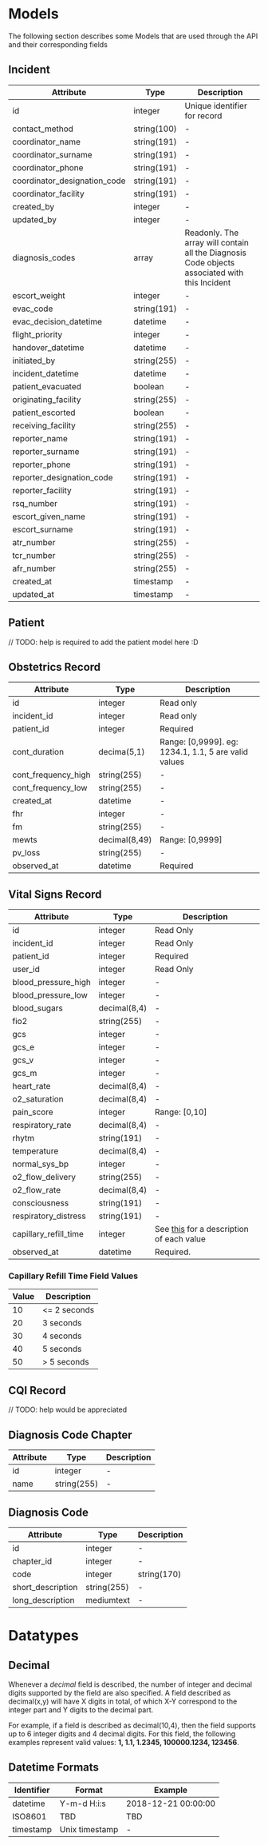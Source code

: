 # Models

The following section describes some Models that are used through the API and their corresponding fields

## Incident

| Attribute                    | Type        | Description                                                                                   |
| ---------                    | ---------   | --------                                                                                      |
| id                           | integer     | Unique identifier for record                                                                  |
| contact_method               | string(100) | -                                                                                             |
| coordinator_name             | string(191) | -                                                                                             |
| coordinator_surname          | string(191) | -                                                                                             |
| coordinator_phone            | string(191) | -                                                                                             |
| coordinator_designation_code | string(191) | -                                                                                             |
| coordinator_facility         | string(191) | -                                                                                             |
| created_by                   | integer     | -                                                                                             |
| updated_by                   | integer     | -                                                                                             |
| diagnosis_codes              | array       | Readonly. The array will contain all the Diagnosis Code objects associated with this Incident |
| escort_weight                | integer     | -                                                                                             |
| evac_code                    | string(191) | -                                                                                             |
| evac_decision_datetime       | datetime    | -                                                                                             |
| flight_priority              | integer     | -                                                                                             |
| handover_datetime            | datetime    | -                                                                                             |
| initiated_by                 | string(255) | -                                                                                             |
| incident_datetime            | datetime    | -                                                                                             |
| patient_evacuated            | boolean     | -                                                                                             |
| originating_facility         | string(255) | -                                                                                             |
| patient_escorted             | boolean     | -                                                                                             |
| receiving_facility           | string(255) | -                                                                                             |
| reporter_name                | string(191) | -                                                                                             |
| reporter_surname             | string(191) | -                                                                                             |
| reporter_phone               | string(191) | -                                                                                             |
| reporter_designation_code    | string(191) | -                                                                                             |
| reporter_facility            | string(191) | -                                                                                             |
| rsq_number                   | string(191) | -                                                                                             |
| escort_given_name            | string(191) | -                                                                                             |
| escort_surname               | string(191) | -                                                                                             |
| atr_number                   | string(255) | -                                                                                             |
| tcr_number                   | string(255) | -                                                                                             |
| afr_number                   | string(255) | -                                                                                             |
| created_at                   | timestamp   | -                                                                                             |
| updated_at                   | timestamp   | -                                                                                             |

## Patient

// TODO: help is required to add the patient model here :D

## Obstetrics Record

| Attribute           | Type          | Description                                          |
| ---------           | ---------     | --------                                             |
| id                  | integer       | Read only                                            |
| incident_id         | integer       | Read only                                            |
| patient_id          | integer       | Required                                             |
| cont_duration       | decima(5,1)   | Range: [0,9999]. eg: 1234.1, 1.1, 5 are valid values |
| cont_frequency_high | string(255)   | -                                                    |
| cont_frequency_low  | string(255)   | -                                                    |
| created_at          | datetime      | -                                                    |
| fhr                 | integer       | -                                                    |
| fm                  | string(255)   | -                                                    |
| mewts               | decimal(8,49) | Range: [0,9999]                                      |
| pv_loss             | string(255)   | -                                                    |
| observed_at         | datetime      | Required                                             |

## Vital Signs Record

| Attribute             | Type         | Description                                                                     |
| ---------             | ---------    | --------                                                                        |
| id                    | integer      | Read Only                                                                       |
| incident_id           | integer      | Read Only                                                                       |
| patient_id            | integer      | Required                                                                        |
| user_id               | integer      | Read Only                                                                       |
| blood_pressure_high   | integer      | -                                                                               |
| blood_pressure_low    | integer      | -                                                                               |
| blood_sugars          | decimal(8,4) | -                                                                               |
| fio2                  | string(255)  | -                                                                               |
| gcs                   | integer      | -                                                                               |
| gcs_e                 | integer      | -                                                                               |
| gcs_v                 | integer      | -                                                                               |
| gcs_m                 | integer      | -                                                                               |
| heart_rate            | decimal(8,4) | -                                                                               |
| o2_saturation         | decimal(8,4) | -                                                                               |
| pain_score            | integer      | Range: [0,10]                                                                   |
| respiratory_rate      | decimal(8,4) | -                                                                               |
| rhytm                 | string(191)  | -                                                                               |
| temperature           | decimal(8,4) | -                                                                               |
| normal_sys_bp         | integer      | -                                                                               |
| o2_flow_delivery      | string(255)  | -                                                                               |
| o2_flow_rate          | decimal(8,4) | -                                                                               |
| consciousness         | string(191)  | -                                                                               |
| respiratory_distress  | string(191)  | -                                                                               |
| capillary_refill_time | integer      | See [this](#capillary-refill-time-field-values) for a description of each value |
| observed_at           | datetime     | Required.                                                                       |                                                                            |

### Capillary Refill Time Field Values

| Value    | Description   |
|--------- | --------------|
| 10       | <= 2 seconds  |
| 20       | 3 seconds     |
| 30       | 4 seconds     |
| 40       | 5 seconds     |
| 50       | > 5 seconds   |

## CQI Record

// TODO: help would be appreciated

## Diagnosis Code Chapter

| Attribute | Type        | Description |
| --------- | ----------- | ----------- |
| id        | integer     | -           |
| name      | string(255) | -           |

## Diagnosis Code

| Attribute         | Type        | Description |
| ---------         | ---------   | --------    |
| id                | integer     | -           |
| chapter_id        | integer     | -           |
| code              | integer     | string(170) |
| short_description | string(255) | -           |
| long_description  | mediumtext  | -           |


# Datatypes

## Decimal

Whenever a _decimal_ field is described, the number of integer and decimal digits supported by the field are
also specified. A field described as decimal(x,y) will have X digits in total, of which X-Y correspond to the integer
part and Y digits to the decimal part.

For example, if a field is described as decimal(10,4), then the field supports up to 6 integer digits and 4 decimal digits.
For this field, the following examples represent valid values: **1, 1.1, 1.2345, 100000.1234, 123456**.

## Datetime Formats

| Identifier | Format         | Example             |
| ---        | ----           | ---                 |
| datetime   | Y-m-d H:i:s    | 2018-12-21 00:00:00 |
| ISO8601    | TBD            | TBD                 |
| timestamp  | Unix timestamp | -                   |